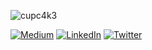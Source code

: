 ![cupc4k3](https://see.fontimg.com/api/renderfont4/owmnz/eyJyIjoiZnMiLCJoIjo5MCwidyI6MTAwMCwiZnMiOjkwLCJmZ2MiOiIjMDAwMDAwIiwiYmdjIjoiI0ZGRkZGRiIsInQiOjF9/Q1VQQzRLMw/alpha-taurus-expanded.png)


[![Medium](https://img.shields.io/badge/-Medium-%2312100E?style=for-the-badge&logo=medium&logoColor=white)](https://cupc4k3.medium.com/)
[![LinkedIn](https://img.shields.io/badge/-LinkedIn-%230077B5?style=for-the-badge&logo=linkedin&logoColor=white)](https://www.linkedin.com/in/cupc4k3/)
[![Twitter](https://img.shields.io/badge/-Twitter-%231DA1F2?style=for-the-badge&logo=twitter&logoColor=white)](https://twitter.com/cupc4k3d)

